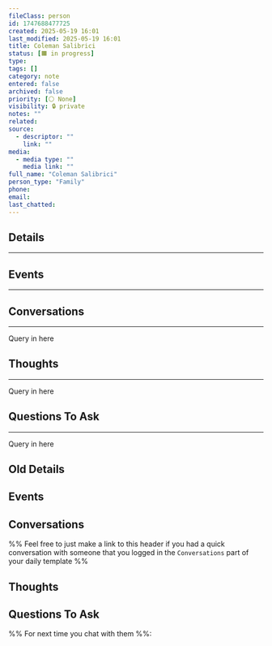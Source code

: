 ```yaml
---
fileClass: person
id: 1747688477725
created: 2025-05-19 16:01
last_modified: 2025-05-19 16:01
title: Coleman Salibrici
status: [🟧 in progress]
type: 
tags: []
category: note
entered: false
archived: false
priority: [⚪ None]
visibility: 🔒 private
notes: ""
related: 
source:
  - descriptor: ""
    link: ""
media:
  - media type: ""
    media link: ""
full_name: "Coleman Salibrici"
person_type: "Family"
phone: 
email: 
last_chatted:
---
```


## Details
---

## Events
---

## Conversations
---
Query in here

## Thoughts
---
Query in here

## Questions To Ask
---
Query in here

## Old Details
## Events
## Conversations
%% Feel free to just make a link to this header if you had a quick conversation with someone that you logged in the `Conversations` part of your daily template %%
<!-- Deprecated query: #conversation tag being removed. Replace with field:: type = "conversation"
```dataview
table file.link as "Conversation"
from ""
where contains(text, "Nate Kinney") and contains(text, "#Conversations")
sort file.ctime desc
``` -->
## Thoughts
<!-- Deprecated query: #thought tag being removed. Replace with field:: type = "thought"
```dataview
TABLE Created, tags
FROM [[]] AND #thought AND !"Hidden"
SORT Created desc
``` -->
## Questions To Ask
%% For next time you chat with them %%: